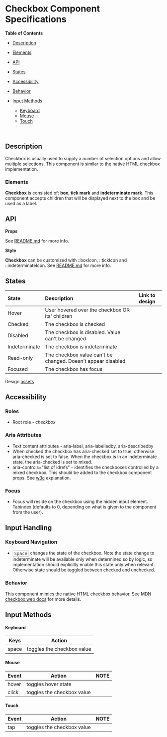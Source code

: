 # Checkbox Component Specifications

**Table of Contents**

- [Description](#description)

- [Elements](#elements)

- [API](#api)

- [States](#states)

- [Accessibility](#accessibility)

- [Behavior](#behavior)

- [Input Methods](#input-methods)
  - [Keyboard](#keyboard)
  - [Mouse](#mouse)
  - [Touch](#touch)

  ​



## Description

Checkbox is usually used to supply a number of selection options and allow multiple selections. This component is similar to the native HTML checkbox implementation.



### Elements

**Checkbox** is consisted of: **box**, **tick mark** and **indeterminate mark**. This component accepts children that will be displayed next to the box and be used as a label.




## API

**Props**

See [README.md](./README.md) for more info. 

**Style**

**Checkbox** can be customized with ::boxIcon, ::tickIcon and ::indeterminateIcon.
See [README.md](./README.md) for more info. 



## States


| State   | Description                              | Link to design |
| :------ | :--------------------------------------- | -------------- |
| Hover   | User hovered over the checkbox  OR its' children          |                |
| Checked | The checkbox is checked                |
| Disabled | The checkbox is disabled. Value can't be changed               |
| Indeterminate | The checkbox is indeterminate                |
| Read-only | The checkbox value can't be changed. Doesn't appear disabled                |
| Focused | The checkbox has focus                |

Design [assets](https://zpl.io/2kRTvO)



## Accessibility

### Roles

* Root role - *checkbox*

### Aria Attributes
* Text content attributes - aria-label, aria-labelledby, aria-describedby
* When checked the checkbox has aria-checked set to true, otherwise aria-checked is set to false. When the checkbox is in an indeterminate state, the aria-checked is set to mixed.
* aria-controls="list of idrefs" - identifies the checkboxes controlled by a mixed checkbox. This should be added to the checkbox component props. See [w3c](https://www.w3.org/TR/wai-aria/states_and_properties#aria-controls) explanation.

### Focus

* Focus will reside on the checkbox using the hidden input element. Tabindex (defaults to 0, depending on what is given to the component from the user).

## Input Handling

### Keyboard Navigation

* <kbd style="display: inline-block; padding: .1em .3em; color: #555; vertical-align: middle; background-color: #fcfcfc; border: solid 1px #ccc;border-bottom-color: #bbb;border-radius: .2em;box-shadow: inset 0 -1px 0 #bbb;">Space</kbd> changes the state of the checkbox. Note the state change to indeterminate will be available only when determined so by logic, so implementation should explicitly enable this state only when relevant. Otherwise state should be toggled between checked and unchecked.



### Behavior
This component mimics the native HTML checkbox behavior. See [MDN checkbox web docs](https://developer.mozilla.org/en-US/docs/Web/HTML/Element/input/checkbox) for more details.


## Input Methods

#### Keyboard

| Keys      | Action                      |
| --------- | --------------------------- |
| space       | toggles the checkbox value       |



#### Mouse

| Event | Action                | NOTE                     |
| ----- | --------------------- | ------------------------ |
| hover | toggles hover state |  |
| click | toggles the checkbox value                      |                          |



#### **Touch**

| Event | Action              | NOTE                    |
| ----- | ------------------- | ----------------------- |
| tap   | toggles the checkbox value |  |


